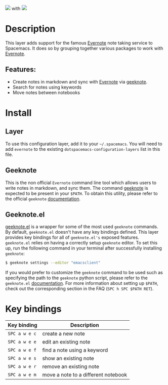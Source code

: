 ![](img/evernote.png) with ![](img/geeknote.png)

Description
===========

This layer adds support for the famous [Evernote](https://evernote.com/)
note taking service to Spacemacs. It does so by grouping together
various packages to work with [Evernote](https://evernote.com/).

Features:
---------

-   Create notes in markdown and sync with
    [Evernote](https://evernote.com/) via
    [geeknote](http://www.geeknote.me).
-   Search for notes using keywords
-   Move notes between notebooks

Install
=======

Layer
-----

To use this configuration layer, add it to your `~/.spacemacs`. You will
need to add `evernote` to the existing
`dotspacemacs-configuration-layers` list in this file.

Geeknote
--------

This is the non official `Evernote` command line tool which allows users
to write notes in markdown, and sync them. The command
[geeknote](http://www.geeknote.me) is expected to be present in your
`$PATH`. To obtain this utility, please refer to the official `geeknote`
[documentation](http://www.geeknote.me/documentation/).

Geeknote.el
-----------

[geeknote.el](https://github.com/avendael/emacs-geeknote) is a wrapper
for some of the most used `geeknote` commands. By default, `geeknote.el`
doesn't have any key bindings defined. This layer provides key bindings
for all of `geeknote.el's` exposed features. `geeknote.el` relies on
having a correctly setup `geeknote` editor. To set this up, run the
following command in your terminal after successfully installing
`geeknote`:

``` bash
$ geeknote settings --editor "emacsclient"
```

If you would prefer to customize the `geeknote` command to be used such
as specifying the path to the `geeknote` python script, please refer to
the `geeknote.el`
[documentation](https://github.com/avendael/emacs-geeknote). For more
information about setting up `$PATH`, check out the corresponding
section in the FAQ (`SPC h SPC $PATH RET`).

Key bindings
============

| Key binding   | Description                         |
|---------------|-------------------------------------|
| `SPC a w e c` | create a new note                   |
| `SPC a w e e` | edit an existing note               |
| `SPC a w e f` | find a note using a keyword         |
| `SPC a w e s` | show an existing note               |
| `SPC a w e r` | remove an existing note             |
| `SPC a w e m` | move a note to a different notebook |
